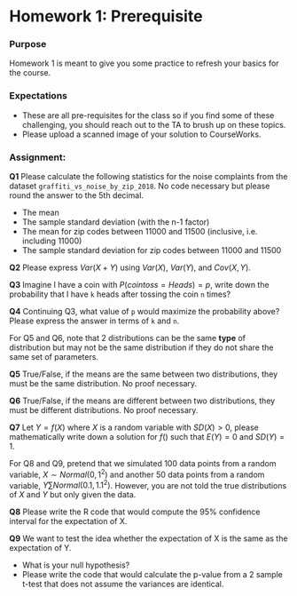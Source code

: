 # Homework 1: Prerequisite

### Purpose
Homework 1 is meant to give you some practice to refresh your basics for the course.

### Expectations
- These are all pre-requisites for the class so if you find some of these challenging, you should reach out to the TA to brush up on these topics.
- Please upload a scanned image of your solution to CourseWorks.

### Assignment:
**Q1** Please calculate the following statistics for the noise complaints from the dataset `graffiti_vs_noise_by_zip_2018`. No code necessary but please round the answer to the 5th decimal.
- The mean
- The sample standard deviation (with the n-1 factor)
- The mean for zip codes between 11000 and 11500 (inclusive, i.e. including 11000)
- The sample standard deviation for zip codes between 11000 and 11500

**Q2** 
Please express $Var(X + Y)$ using $Var(X)$, $Var(Y)$, and $Cov(X, Y)$.

**Q3** 
Imagine I have a coin with $P(coin toss = Heads) = p$, write down the probability that I have `k` heads after tossing the coin `n` times?

**Q4** 
Continuing Q3, what value of `p` would maximize the probability above? Please express the answer in terms of `k` and `n`.

For Q5 and Q6, note that 2 distributions can be the same **type** of distribution but may not be the same distribution if they do not share the same set of parameters. 

**Q5** 
True/False, if the means are the same between two distributions, they must be the same distribution. No proof necessary.

**Q6** 
True/False, if the means are different between two distributions, they must be different distributions. No proof necessary.

**Q7** 
Let $Y = f(X)$ where $X$ is a random variable with $SD(X)>0$, please mathematically write down a solution for $f()$ such that $E(Y)=0$ and $SD(Y)=1$.

For Q8 and Q9, pretend that we simulated 100 data points from a random variable, $X\sim Normal(0, 1^2)$ and another 50 data points from a random variable, $Y\sum Normal(0.1, 1.1^2)$. However, you are not told the true distributions of $X$ and $Y$ but only given the data.

**Q8** 
Please write the R code that would compute the 95% confidence interval for the expectation of X.

**Q9**
We want to test the idea whether the expectation of X is the same as the expectation of Y.
- What is your null hypothesis?
- Please write the code that would calculate the p-value from a 2 sample t-test that does not assume the variances are identical.
